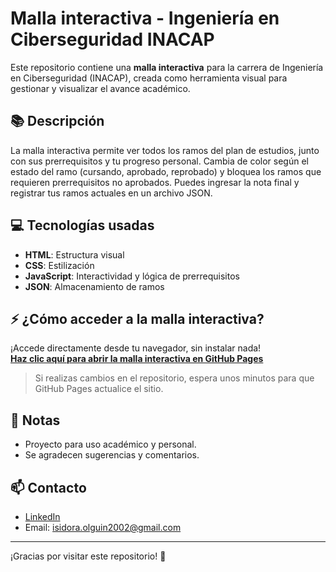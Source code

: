# Malla interactiva - Ingeniería en Ciberseguridad INACAP

Este repositorio contiene una **malla interactiva** para la carrera de Ingeniería en Ciberseguridad (INACAP), creada como herramienta visual para gestionar y visualizar el avance académico.

## 📚 Descripción

La malla interactiva permite ver todos los ramos del plan de estudios, junto con sus prerrequisitos y tu progreso personal. Cambia de color según el estado del ramo (cursando, aprobado, reprobado) y bloquea los ramos que requieren prerrequisitos no aprobados. Puedes ingresar la nota final y registrar tus ramos actuales en un archivo JSON.

## 💻 Tecnologías usadas

- **HTML**: Estructura visual
- **CSS**: Estilización
- **JavaScript**: Interactividad y lógica de prerrequisitos
- **JSON**: Almacenamiento de ramos

## ⚡ ¿Cómo acceder a la malla interactiva?

¡Accede directamente desde tu navegador, sin instalar nada!  
[**Haz clic aquí para abrir la malla interactiva en GitHub Pages**](https://shini002.github.io/Malla-Ciberseguridad---INACAP/)

> Si realizas cambios en el repositorio, espera unos minutos para que GitHub Pages actualice el sitio.

## 📝 Notas

- Proyecto para uso académico y personal.
- Se agradecen sugerencias y comentarios.

## 📫 Contacto

- [LinkedIn](https://linkedin.com/in/isidora-olguín-henríquez-379614257)
- Email: isidora.olguin2002@gmail.com

---

¡Gracias por visitar este repositorio! 🚀

